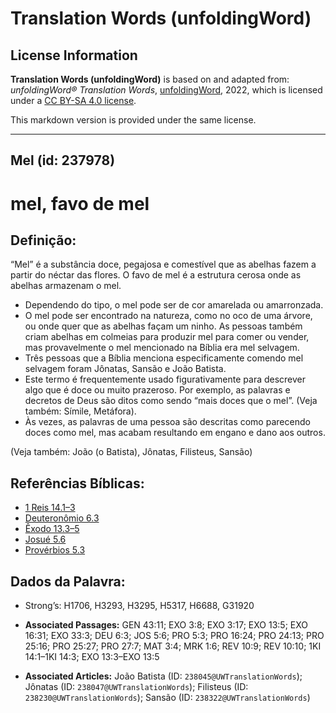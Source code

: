 # Translation Words (unfoldingWord)

## License Information

**Translation Words (unfoldingWord)** is based on and adapted from: _unfoldingWord® Translation Words_, [unfoldingWord](https://unfoldingword.org/utw), 2022, which is licensed under a [CC BY-SA 4.0 license](https://creativecommons.org/licenses/by-sa/4.0/legalcode.en).

This markdown version is provided under the same license.



--------------------------------

## Mel (id: 237978)

mel, favo de mel
================

Definição:
----------

“Mel” é a substância doce, pegajosa e comestível que as abelhas fazem a partir do néctar das flores. O favo de mel é a estrutura cerosa onde as abelhas armazenam o mel.

* Dependendo do tipo, o mel pode ser de cor amarelada ou amarronzada.
* O mel pode ser encontrado na natureza, como no oco de uma árvore, ou onde quer que as abelhas façam um ninho. As pessoas também criam abelhas em colmeias para produzir mel para comer ou vender, mas provavelmente o mel mencionado na Bíblia era mel selvagem.
* Três pessoas que a Bíblia menciona especificamente comendo mel selvagem foram Jônatas, Sansão e João Batista.
* Este termo é frequentemente usado figurativamente para descrever algo que é doce ou muito prazeroso. Por exemplo, as palavras e decretos de Deus são ditos como sendo “mais doces que o mel”. (Veja também: Símile, Metáfora).
* Às vezes, as palavras de uma pessoa são descritas como parecendo doces como mel, mas acabam resultando em engano e dano aos outros.

(Veja também: João (o Batista), Jônatas, Filisteus, Sansão)

Referências Bíblicas:
---------------------

* [1 Reis 14\.1–3](https://ref.ly/1Kgs14:1-1Kgs14:3)
* [Deuteronômio 6\.3](https://ref.ly/Deut6:3)
* [Êxodo 13\.3–5](https://ref.ly/Exod13:3-Exod13:5)
* [Josué 5\.6](https://ref.ly/Josh5:6)
* [Provérbios 5\.3](https://ref.ly/Prov5:3)

Dados da Palavra:
-----------------

* Strong’s: H1706, H3293, H3295, H5317, H6688, G31920

* **Associated Passages:** GEN 43:11; EXO 3:8; EXO 3:17; EXO 13:5; EXO 16:31; EXO 33:3; DEU 6:3; JOS 5:6; PRO 5:3; PRO 16:24; PRO 24:13; PRO 25:16; PRO 25:27; PRO 27:7; MAT 3:4; MRK 1:6; REV 10:9; REV 10:10; 1KI 14:1–1KI 14:3; EXO 13:3–EXO 13:5
* **Associated Articles:** João Batista (ID: `238045@UWTranslationWords`); Jônatas (ID: `238047@UWTranslationWords`); Filisteus (ID: `238230@UWTranslationWords`); Sansão (ID: `238322@UWTranslationWords`)

